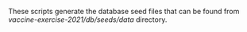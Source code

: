 These scripts generate the database seed files that can be found from *vaccine-exercise-2021/db/seeds/data* directory.
